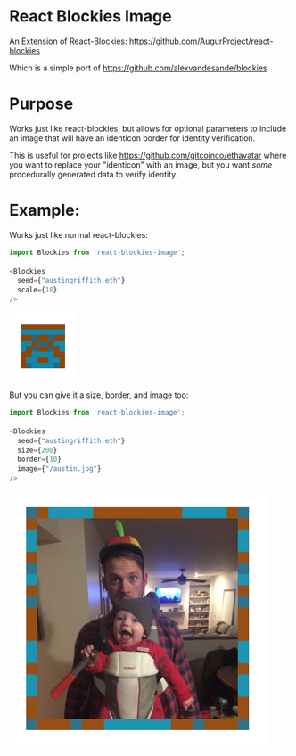 # React Blockies Image

An Extension of React-Blockies: https://github.com/AugurProject/react-blockies

Which is a simple port of https://github.com/alexvandesande/blockies  

# Purpose

Works just like react-blockies, but allows for optional parameters to include an image that will have an identicon border for identity verification.

This is useful for projects like https://github.com/gitcoinco/ethavatar where you want to replace your "identicon" with an image, but you want *some* procedurally generated data to verify identity.

# Example:

Works just like normal react-blockies:
```javascript
import Blockies from 'react-blockies-image';

<Blockies
  seed={"austingriffith.eth"}
  scale={10}
/>
```
![Example 1](/example1.png?raw=true "Example 1")

But you can give it a size, border, and image too:
```javascript
import Blockies from 'react-blockies-image';

<Blockies
  seed={"austingriffith.eth"}
  size={200}
  border={10}
  image={"/austin.jpg"}
/>
```
![Example 2](/example2.png?raw=true "Example 2")
